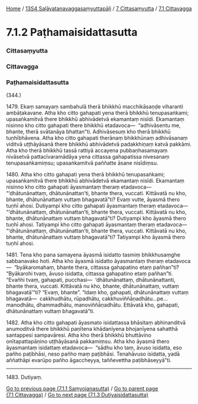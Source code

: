 
[Home](/) / [13S4 Saḷāyatanavaggasaṃyuttapāḷi](/tipitaka/13S4.md) / [7 Cittasaṃyutta](/tipitaka/13S4/7.md) / [7.1 Cittavagga](/tipitaka/13S4/7/7.1.md)

# 7.1.2 Paṭhamaisidattasutta

### Cittasaṃyutta

### Cittavagga

### Paṭhamaisidattasutta

(344.)

1479\. Ekaṃ samayaṃ sambahulā therā bhikkhū macchikāsaṇḍe viharanti ambāṭakavane. Atha kho citto gahapati yena therā bhikkhū tenupasaṅkami; upasaṅkamitvā there bhikkhū abhivādetvā ekamantaṃ nisīdi. Ekamantaṃ nisinno kho citto gahapati there bhikkhū etadavoca—  “adhivāsentu me, bhante, therā svātanāya bhattan”ti. Adhivāsesuṃ kho therā bhikkhū tuṇhībhāvena. Atha kho citto gahapati therānaṃ bhikkhūnaṃ adhivāsanaṃ viditvā uṭṭhāyāsanā there bhikkhū abhivādetvā padakkhiṇaṃ katvā pakkāmi. Atha kho therā bhikkhū tassā rattiyā accayena pubbaṇhasamayaṃ nivāsetvā pattacīvaramādāya yena cittassa gahapatissa nivesanaṃ tenupasaṅkamiṃsu; upasaṅkamitvā paññatte āsane nisīdiṃsu.

1480\. Atha kho citto gahapati yena therā bhikkhū tenupasaṅkami; upasaṅkamitvā there bhikkhū abhivādetvā ekamantaṃ nisīdi. Ekamantaṃ nisinno kho citto gahapati āyasmantaṃ theraṃ etadavoca—  “‘dhātunānattaṃ, dhātunānattan’ti, bhante thera, vuccati. Kittāvatā nu kho, bhante, dhātunānattaṃ vuttaṃ bhagavatā”ti? Evaṃ vutte, āyasmā thero tuṇhī ahosi. Dutiyampi kho citto gahapati āyasmantaṃ theraṃ etadavoca—  “‘dhātunānattaṃ, dhātunānattan’ti, bhante thera, vuccati. Kittāvatā nu kho, bhante, dhātunānattaṃ vuttaṃ bhagavatā”ti? Dutiyampi kho āyasmā thero tuṇhī ahosi. Tatiyampi kho citto gahapati āyasmantaṃ theraṃ etadavoca—  “‘dhātunānattaṃ, dhātunānattan’ti, bhante thera, vuccati. Kittāvatā nu kho, bhante, dhātunānattaṃ vuttaṃ bhagavatā”ti? Tatiyampi kho āyasmā thero tuṇhī ahosi.

1481\. Tena kho pana samayena āyasmā isidatto tasmiṃ bhikkhusaṃghe sabbanavako hoti. Atha kho āyasmā isidatto āyasmantaṃ theraṃ etadavoca—  “byākaromahaṃ, bhante thera, cittassa gahapatino etaṃ pañhan”ti? “Byākarohi tvaṃ, āvuso isidatta, cittassa gahapatino etaṃ pañhan”ti. “Evañhi tvaṃ, gahapati, pucchasi—  ‘dhātunānattaṃ, dhātunānattanti, bhante thera, vuccati. Kittāvatā nu kho, bhante, dhātunānattaṃ, vuttaṃ bhagavatā’”ti? “Evaṃ, bhante”. “Idaṃ kho, gahapati, dhātunānattaṃ vuttaṃ bhagavatā—  cakkhudhātu, rūpadhātu, cakkhuviññāṇadhātu…pe…  manodhātu, dhammadhātu, manoviññāṇadhātu. Ettāvatā kho, gahapati, dhātunānattaṃ vuttaṃ bhagavatā”ti.

1482\. Atha kho citto gahapati āyasmato isidattassa bhāsitaṃ abhinanditvā anumoditvā there bhikkhū paṇītena khādanīyena bhojanīyena sahatthā santappesi sampavāresi. Atha kho therā bhikkhū bhuttāvino onītapattapāṇino uṭṭhāyāsanā pakkamiṃsu. Atha kho āyasmā thero āyasmantaṃ isidattaṃ etadavoca—  “sādhu kho taṃ, āvuso isidatta, eso pañho paṭibhāsi, neso pañho maṃ paṭibhāsi. Tenahāvuso isidatta, yadā aññathāpi evarūpo pañho āgaccheyya, taññevettha paṭibhāseyyā”ti.

---

1483\. Dutiyaṃ.



[Go to previous page (7.1.1 Saṃyojanasutta)](/tipitaka/13S4/7/7.1/7.1.1.md) / [Go to parent page (7.1 Cittavagga)](/tipitaka/13S4/7/7.1.md) / [Go to next page (7.1.3 Dutiyaisidattasutta)](/tipitaka/13S4/7/7.1/7.1.3.md)


